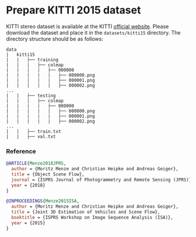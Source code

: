 # Prepare KITTI 2015 dataset

KITTI stereo dataset is available at the KITTI [official website](https://www.cvlibs.net/datasets/kitti/eval_scene_flow.php?benchmark=stereo).
Please download the dataset and place it in the `datasets/kitti15` directory.
The directory structure should be as follows:

```text
data
|   kitti15
|   |   ├── training
|   |   |   ├── colmap
|   |   |   |   ├── 000000
|   |   |   |   |   ├── 000000.png
|   |   |   |   |   ├── 000001.png
|   |   |   |   |   ├── 000002.png
...
|   |   ├── testing
|   |   |   ├── colmap
|   |   |   |   ├── 000000
|   |   |   |   |   ├── 000000.png
|   |   |   |   |   ├── 000001.png
|   |   |   |   |   ├── 000002.png
...
|   |   ├── train.txt
|   |   ├── val.txt
```

### Reference

```bibtex
@ARTICLE{Menze2018JPRS,
  author = {Moritz Menze and Christian Heipke and Andreas Geiger},
  title = {Object Scene Flow},
  journal = {ISPRS Journal of Photogrammetry and Remote Sensing (JPRS)},
  year = {2018}
}

@INPROCEEDINGS{Menze2015ISA,
  author = {Moritz Menze and Christian Heipke and Andreas Geiger},
  title = {Joint 3D Estimation of Vehicles and Scene Flow},
  booktitle = {ISPRS Workshop on Image Sequence Analysis (ISA)},
  year = {2015}
}
```